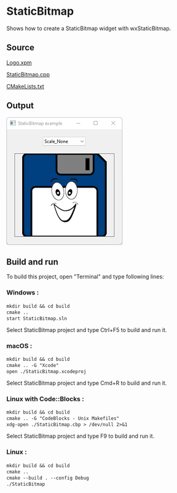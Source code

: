 # StaticBitmap

Shows how to create a StaticBitmap widget with wxStaticBitmap.

## Source

[Logo.xpm](Logo.xpm)

[StaticBitmap.cpp](StaticBitmap.cpp)

[CMakeLists.txt](CMakeLists.txt)

## Output

![output](../../../docs/Pictures/StaticBitmap.png)

## Build and run

To build this project, open "Terminal" and type following lines:

### Windows :

``` shell
mkdir build && cd build
cmake .. 
start StaticBitmap.sln
```

Select StaticBitmap project and type Ctrl+F5 to build and run it.

### macOS :

``` shell
mkdir build && cd build
cmake .. -G "Xcode"
open ./StaticBitmap.xcodeproj
```

Select StaticBitmap project and type Cmd+R to build and run it.

### Linux with Code::Blocks :

``` shell
mkdir build && cd build
cmake .. -G "CodeBlocks - Unix Makefiles"
xdg-open ./StaticBitmap.cbp > /dev/null 2>&1
```

Select StaticBitmap project and type F9 to build and run it.

### Linux :

``` shell
mkdir build && cd build
cmake .. 
cmake --build . --config Debug
./StaticBitmap
```
